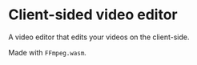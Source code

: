 # Client-sided video editor

A video editor that edits your videos on the client-side.

Made with `FFmpeg.wasm`.

[//]: # (### Core components of this project:)
[//]: # (- `Editor.tsx`)
[//]: # (- `Modal.tsx`)
